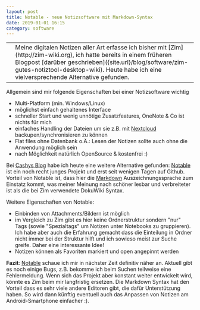 ```yaml
---
layout: post
title: Notable - neue Notizsoftware mit Markdown-Syntax
date: 2019-01-01 16:15
category: software
---
```

<table cellpadding="0" cellspacing="0" border="0">
<tr>
<td>
<img src="{{site.url}}/images/icons/notable_icon.png" class="lefticon" alt="" />
</td>
<td>
Meine digitalen Notizen aller Art erfasse ich bisher mit [Zim](http://zim-wiki.org), ich hatte bereits in einem früheren Blogpost [darüber geschrieben]({site.url}/blog/software/zim-gutes-notiztool-desktop-wiki). Heute habe ich eine vielversprechende Alternative gefunden.
</td>
</tr>
</table>
<!--more-->

Allgemein sind mir folgende Eigenschaften bei einer Notizsoftware wichtig
* Multi-Platform (min. Windows/Linux)
* möglichst einfach gehaltenes Interface
* schneller Start und wenig unnötige Zusatzfeatures, OneNote & Co ist nichts für mich
* einfaches Handling der Dateien um sie z.B. mit [Nextcloud](https://nextcloud.com/) backupen/synchronisieren zu können
* Flat files ohne Datenbank o.Ä.: Lesen der Notizen sollte auch ohne die Anwendung möglich sein
* nach Möglichkeit natürlich OpenSource & kostenfrei :)

Bei [Cashys Blog](https://stadt-bremerhaven.de/notable-notiz-app-mit-markdown-unterstuetzung-fuer-windows-macos-und-linux/) habe ich heute eine weitere Alternative gefunden: [Notable](https://github.com/fabiospampinato/notable) ist ein noch recht junges Projekt und erst seit wenigen Tagen auf Github. Vorteil von Notable ist, dass hier die [Markdown](https://de.wikipedia.org/wiki/Markdown) Auszeichnungssprache zum Einstatz kommt, was meiner Meinung nach schöner lesbar und verbreiteter ist als die bei Zim verwendete DokuWiki Syntax.

Weitere Eigenschaften von Notable:
* Einbinden von Attachments/Bildern ist möglich
* im Vergleich zu Zim gibt es hier keine Ordnerstruktur sondern "nur" Tags (sowie "Spezialtags" um Notizen unter Notebooks zu gruppieren). Ich habe aber auch die Erfahrung gemacht dass die Einteilung in Ordner nicht immer bei der Struktur hilft und ich sowieso meist zur Suche greife. Daher eine interessante Idee!
* Notizen können als Favoriten markiert und open angepinnt werden

**Fazit**: [Notable](https://github.com/fabiospampinato/notable) schaue ich mir in nächster Zeit definitiv näher an. Aktuell gibt es noch einige Bugs, z.B. bekomme ich beim Suchen teilweise eine Fehlermeldung. Wenn sich das Projekt aber konstant weiter entwickelt wird, könnte es Zim beim mir langfristig ersetzen. Die Markdown Syntax hat den Vorteil dass es sehr viele andere Editoren gibt, die dafür Unterstützung haben. So wird dann künftig eventuell auch das Anpassen von Notizen am Android-Smartphone einfacher :).

